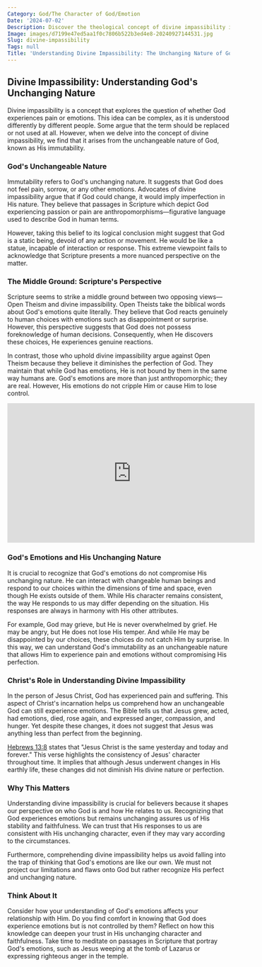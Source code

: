```yaml
---
Category: God/The Character of God/Emotion
Date: '2024-07-02'
Description: Discover the theological concept of divine impassibility in this insightful article. Explore how this belief shapes our understanding of the nature of God and His interactions with the world.
Image: images/d7199e47ed5aa1f0c7806b522b3ed4e8-20240927144531.jpg
Slug: divine-impassibility
Tags: null
Title: 'Understanding Divine Impassibility: The Unchanging Nature of God'
---
```


## Divine Impassibility: Understanding God's Unchanging Nature

Divine impassibility is a concept that explores the question of whether God experiences pain or emotions. This idea can be complex, as it is understood differently by different people. Some argue that the term should be replaced or not used at all. However, when we delve into the concept of divine impassibility, we find that it arises from the unchangeable nature of God, known as His immutability.

### God's Unchangeable Nature

Immutability refers to God's unchanging nature. It suggests that God does not feel pain, sorrow, or any other emotions. Advocates of divine impassibility argue that if God could change, it would imply imperfection in His nature. They believe that passages in Scripture which depict God experiencing passion or pain are anthropomorphisms—figurative language used to describe God in human terms.

However, taking this belief to its logical conclusion might suggest that God is a static being, devoid of any action or movement. He would be like a statue, incapable of interaction or response. This extreme viewpoint fails to acknowledge that Scripture presents a more nuanced perspective on the matter.

### The Middle Ground: Scripture's Perspective

Scripture seems to strike a middle ground between two opposing views—Open Theism and divine impassibility. Open Theists take the biblical words about God's emotions quite literally. They believe that God reacts genuinely to human choices with emotions such as disappointment or surprise. However, this perspective suggests that God does not possess foreknowledge of human decisions. Consequently, when He discovers these choices, He experiences genuine reactions.

In contrast, those who uphold divine impassibility argue against Open Theism because they believe it diminishes the perfection of God. They maintain that while God has emotions, He is not bound by them in the same way humans are. God's emotions are more than just anthropomorphic; they are real. However, His emotions do not cripple Him or cause Him to lose control.


<iframe width="560" height="315" src="https://www.youtube.com/embed/BKGWriBwNdI" frameborder="0" allow="autoplay; encrypted-media" allowfullscreen></iframe>


### God's Emotions and His Unchanging Nature

It is crucial to recognize that God's emotions do not compromise His unchanging nature. He can interact with changeable human beings and respond to our choices within the dimensions of time and space, even though He exists outside of them. While His character remains consistent, the way He responds to us may differ depending on the situation. His responses are always in harmony with His other attributes.

For example, God may grieve, but He is never overwhelmed by grief. He may be angry, but He does not lose His temper. And while He may be disappointed by our choices, these choices do not catch Him by surprise. In this way, we can understand God's immutability as an unchangeable nature that allows Him to experience pain and emotions without compromising His perfection.

### Christ's Role in Understanding Divine Impassibility

In the person of Jesus Christ, God has experienced pain and suffering. This aspect of Christ's incarnation helps us comprehend how an unchangeable God can still experience emotions. The Bible tells us that Jesus grew, acted, had emotions, died, rose again, and expressed anger, compassion, and hunger. Yet despite these changes, it does not suggest that Jesus was anything less than perfect from the beginning.

[Hebrews 13:8](https://www.bibleref.com/Hebrews/13/Hebrews-13-8.html) states that "Jesus Christ is the same yesterday and today and forever." This verse highlights the consistency of Jesus' character throughout time. It implies that although Jesus underwent changes in His earthly life, these changes did not diminish His divine nature or perfection.

### Why This Matters

Understanding divine impassibility is crucial for believers because it shapes our perspective on who God is and how He relates to us. Recognizing that God experiences emotions but remains unchanging assures us of His stability and faithfulness. We can trust that His responses to us are consistent with His unchanging character, even if they may vary according to the circumstances.

Furthermore, comprehending divine impassibility helps us avoid falling into the trap of thinking that God's emotions are like our own. We must not project our limitations and flaws onto God but rather recognize His perfect and unchanging nature.

### Think About It

Consider how your understanding of God's emotions affects your relationship with Him. Do you find comfort in knowing that God does experience emotions but is not controlled by them? Reflect on how this knowledge can deepen your trust in His unchanging character and faithfulness. Take time to meditate on passages in Scripture that portray God's emotions, such as Jesus weeping at the tomb of Lazarus or expressing righteous anger in the temple.